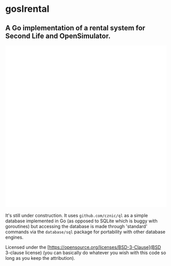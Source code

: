 # goslrental
## A Go implementation of a rental system for Second Life and OpenSimulator.

![goslrental logo](mstile-310x310.png)

It's still under construction. It uses `github.com/cznic/ql` as a simple database implemented in Go (as opposed to SQLite which is buggy with goroutines) but accessing the database is made through 'standard' commands via the `database/sql` package for portability with other database engines.

Licensed under the [https://opensource.org/licenses/BSD-3-Clause](BSD 3-clause license) (you can basically do whatever you wish with this code so long as you keep the attribution).